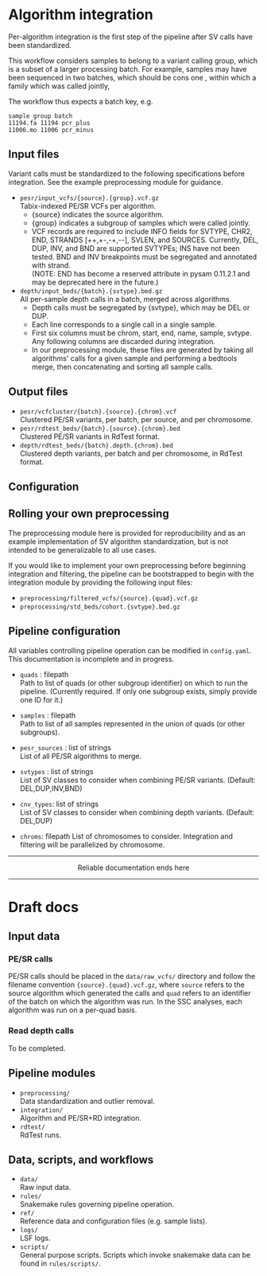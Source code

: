 # Algorithm integration

Per-algorithm integration is the first step of the pipeline after SV calls have
been standardized. 

This workflow considers samples to belong to a variant calling group, which is
a subset of a larger processing batch. For example, samples may have been sequenced in two batches, which should be cons
one , within which 
a family which was called jointly, 

The workflow thus expects a batch key, e.g.

```
sample group batch
11194.fa 11194 pcr_plus
11006.mo 11006 pcr_minus
```



## Input files

Variant calls must be standardized to the following specifications before
integration. See the example preprocessing module for guidance.

* `pesr/input_vcfs/{source}.{group}.vcf.gz`  
    Tabix-indexed PE/SR VCFs per algorithm. 
    - {source} indicates the source algorithm.
    - {group} indicates a subgroup of samples which were called jointly.
    - VCF records are required to include INFO fields for SVTYPE, CHR2, END,
      STRANDS [++,+-,-+,--], SVLEN, and SOURCES.  Currently, DEL, DUP, INV, and
      BND are supported SVTYPEs; INS have not been tested. BND and INV
      breakpoints must be segregated and annotated with strand.  
      (NOTE: END has become a reserved attribute in pysam 0.11.2.1 and may be
      deprecated here in the future.)
* `depth/input_beds/{batch}.{svtype}.bed.gz`  
    All per-sample depth calls in a batch, merged across algorithms.
    - Depth calls must be segregated by {svtype}, which may be DEL or DUP.
    - Each line corresponds to a single call in a single sample.
    - First six columns must be chrom, start, end, name, sample, svtype. Any
      following columns are discarded during integration.
    - In our preprocessing module, these files are generated by taking all
      algorithms' calls for a given sample and performing a bedtools merge,
      then concatenating and sorting all sample calls.

## Output files

* `pesr/vcfcluster/{batch}.{source}.{chrom}.vcf`  
    Clustered PE/SR variants, per batch, per source, and per chromosome.
* `pesr/rdtest_beds/{batch}.{source}.{chrom}.bed`  
    Clustered PE/SR variants in RdTest format. 
* `depth/rdtest_beds/{batch}.depth.{chrom}.bed`  
    Clustered depth variants, per batch and per chromosome, in RdTest format.

## Configuration




## Rolling your own preprocessing

The preprocessing module here is provided for reproducibility and as an
example implementation of SV algorithm standardization, but is not intended to
be generalizable to all use cases. 

If you would like to implement your own preprocessing before beginning
integration and filtering, the pipeline can be bootstrapped to begin with the
integration module by providing the following input files:

* `preprocessing/filtered_vcfs/{source}.{quad}.vcf.gz`  
* `preprocessing/std_beds/cohort.{svtype}.bed.gz`  

## Pipeline configuration

All variables controlling pipeline operation can be modified in `config.yaml`.
This documentation is incomplete and in progress.

* `quads` : filepath  
    Path to list of quads (or other subgroup identifier) on which to run the
pipeline. (Currently required. If only one subgroup exists, simply provide one
ID for it.)

* `samples` : filepath  
    Path to list of all samples represented in the union of quads (or other
subgroups).

* `pesr_sources` : list of strings  
    List of all PE/SR algorithms to merge.

* `svtypes` : list of strings  
    List of SV classes to consider when combining PE/SR variants. (Default:
DEL,DUP,INV,BND)

* `cnv_types`: list of strings  
    List of SV classes to consider when combining depth variants. (Default:
DEL,DUP)

* `chroms`: filepath
    List of chromosomes to consider. Integration and filtering will be
parallelized by chromosome.

---
<p align="center"> Reliable documentation ends here </p>

---

# Draft docs

## Input data

### PE/SR calls
PE/SR calls should be placed in the `data/raw_vcfs/` directory and follow the
filename convention `{source}.{quad}.vcf.gz`, where `source` refers to the
source algorithm which generated the calls and `quad` refers to an identifier
of the batch on which the algorithm was run. In the SSC analyses, each
algorithm was run on a per-quad basis.

### Read depth calls
To be completed.

## Pipeline modules

* `preprocessing/`  
    Data standardization and outlier removal.
* `integration/`  
    Algorithm and PE/SR+RD integration.
* `rdtest/`  
    RdTest runs.

## Data, scripts, and workflows
* `data/`  
    Raw input data.
* `rules/`  
    Snakemake rules governing pipeline operation.
* `ref/`  
    Reference data and configuration files (e.g. sample lists).
* `logs/`  
    LSF logs.
* `scripts/`  
    General purpose scripts. Scripts which invoke snakemake data can be found
    in `rules/scripts/`. 
